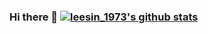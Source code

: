 ### Hi there 👋 [![leesin_1973's github stats](https://github-readme-stats.vercel.app/api?username=GitlXl&show_icons=true)](https://github.com/GitlXl/fgzz)



<!--
**GitlXl/GitlXl** is a ✨ _special_ ✨ repository because its `README.md` (this file) appears on your GitHub profile.

Here are some ideas to get you started:

- 🔭 I’m currently working on ...
- 🌱 I’m currently learning ...
- 👯 I’m looking to collaborate on ...
- 🤔 I’m looking for help with ...
- 💬 Ask me about ...
- 📫 How to reach me: ...
- 😄 Pronouns: ...
- ⚡ Fun fact: ...
-->
